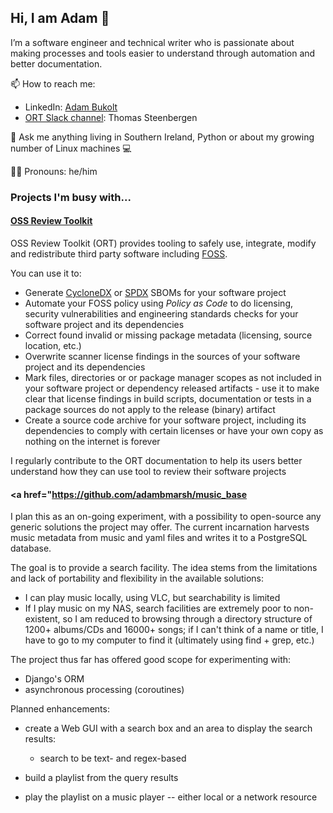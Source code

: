 ## Hi, I am Adam 👋 

I’m a software engineer and technical writer who is passionate about making processes and tools easier to understand through automation and better documentation.

📫 How to reach me:
- LinkedIn: [Adam Bukolt](https://www.linkedin.com/in/adam-bukolt-8216981/)
- [ORT Slack channel](https://join.slack.com/t/ort-talk/shared_invite/zt-1c7yi4sj6-mk7R1fAa6ZdW5MQ6DfAVRg): Thomas Steenbergen

💬 Ask me anything living in Southern Ireland, Python or about my growing number of Linux machines  💻

🏳️‍🌈 Pronouns: he/him

### Projects I'm busy with...

#### <a href="https://github.com/oss-review-toolkit/ort">OSS Review Toolkit</a>

OSS Review Toolkit (ORT) provides tooling to safely use, integrate, modify and redistribute third party software including [FOSS](https://en.wikipedia.org/wiki/Free_and_open-source_software). 

You can use it to:
- Generate [CycloneDX](https://cyclonedx.org) or [SPDX](https://spdx.dev) SBOMs for your software project
- Automate your FOSS policy using _Policy as Code_ to do licensing, security vulnerabilities and engineering standards checks for your software project and its dependencies
- Correct found invalid or missing package metadata (licensing, source location, etc.)
- Overwrite scanner license findings in the sources of your software project and its dependencies
- Mark files, directories or or package manager scopes as not included in your software project or dependency released artifacts - use it to make clear that license findings in build scripts, documentation or tests in a package sources do not apply to the release (binary) artifact
- Create a source code archive for your software project, including its dependencies to comply with certain licenses or have your own copy as nothing on the internet is forever

I regularly contribute to the ORT documentation to help its users better understand how they can use tool to review their software projects

#### <a href="https://github.com/adambmarsh/music_base</a>

I plan this as an on-going experiment, with a possibility to open-source any
generic solutions the project may offer. The current incarnation harvests music
metadata from music and yaml files and writes it to a PostgreSQL database. 

The goal is to provide a search facility. The idea stems from the limitations and
lack of portability and flexibility in the available solutions:

- I can play music locally, using VLC, but searchability is limited
- If I play music on my NAS, search facilities are extremely poor to
  non-existent, so I am reduced to browsing through a directory structure of
  1200+ albums/CDs and 16000+ songs; if I can't think of a name or title, I have
  to go to my computer to find it (ultimately using find + grep, etc.)

The project thus far has offered good scope for experimenting with:
  - Django's ORM
  - asynchronous processing (coroutines)
  
Planned enhancements:

- create a Web GUI with a search box and an area to display the search results:
  - search to be text- and regex-based

- build a playlist from the query results
- play the playlist on a music player -- either local or a network resource


